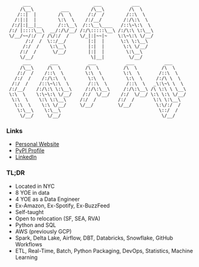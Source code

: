 ```
      ___                       ___           ___     
     /\__\          ___        /\__\         /\  \    
    /::|  |        /\  \      /:/  /        /::\  \   
   /:|:|  |        \:\  \    /:/__/        /:/\:\  \  
  /:/|:|__|__      /::\__\  /::\__\____   /::\~\:\  \ 
 /:/ |::::\__\  __/:/\/__/ /:/\:::::\__\ /:/\:\ \:\__\
 \/__/~~/:/  / /\/:/  /    \/_|:|~~|~    \:\~\:\ \/__/
       /:/  /  \::/__/        |:|  |      \:\ \:\__\  
      /:/  /    \:\__\        |:|  |       \:\ \/__/  
     /:/  /      \/__/        |:|  |        \:\__\    
     \/__/                     \|__|         \/__/    
      ___       ___           ___           ___           ___     
     /\__\     /\  \         /\  \         /\  \         /\  \    
    /:/  /    /::\  \        \:\  \        \:\  \       /::\  \   
   /:/  /    /:/\:\  \        \:\  \        \:\  \     /:/\ \  \  
  /:/  /    /::\~\:\  \       /::\  \       /::\  \   _\:\~\ \  \ 
 /:/__/    /:/\:\ \:\__\     /:/\:\__\     /:/\:\__\ /\ \:\ \ \__\
 \:\  \    \:\~\:\ \/__/    /:/  \/__/    /:/  \/__/ \:\ \:\ \/__/
  \:\  \    \:\ \:\__\     /:/  /        /:/  /       \:\ \:\__\  
   \:\  \    \:\ \/__/     \/__/         \/__/         \:\/:/  /  
    \:\__\    \:\__\                                    \::/  /   
     \/__/     \/__/                                     \/__/    

```

### Links

- [Personal Website](https://michaelthomasletts.github.io/)
- [PyPI Profile](https://pypi.org/user/lettsmt/)
- [LinkedIn](https://www.linkedin.com/in/lettsmichael/)

### TL;DR

- Located in NYC
- 8 YOE in data
- 4 YOE as a Data Engineer
- Ex-Amazon, Ex-Spotify, Ex-BuzzFeed
- Self-taught
- Open to relocation (SF, SEA, RVA)
- Python and SQL
- AWS (previously GCP)
- Spark, Delta Lake, Airflow, DBT, Databricks, Snowflake, GitHub Workflows
- ETL, Real-Time, Batch, Python Packaging, DevOps, Statistics, Machine Learning
